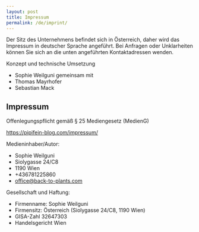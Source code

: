 ```yaml
---
layout: post
title: Impressum
permalink: /de/imprint/
---
```


Der Sitz des Unternehmens befindet sich in Österreich, daher wird das Impressum in deutscher Sprache angeführt. Bei Anfragen oder Unklarheiten können Sie sich an die unten angeführten Kontaktadressen wenden.

Konzept und technische Umsetzung
- Sophie Weilguni gemeinsam mit
- Thomas Mayrhofer
- Sebastian Mack

## Impressum

Offenlegungspflicht gemäß § 25 Mediengesetz (MedienG)

https://pipifein-blog.com/impressum/

Medieninhaber/Autor:
- Sophie Weilguni
- Siolygasse 24/C8
- 1190 Wien
- +436781225860
- office@back-to-plants.com

Gesellschaft und Haftung:

- Firmenname: Sophie Weilguni
- Firmensitz: Österreich (Siolygasse 24/C8, 1190 Wien)
- GISA-Zahl 32647303
- Handelsgericht Wien
